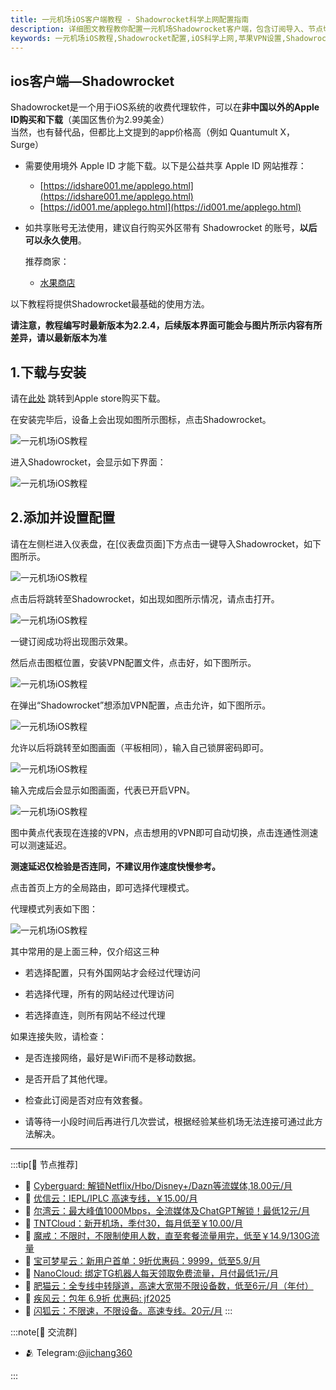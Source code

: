 ```yaml
---
title: 一元机场iOS客户端教程 - Shadowrocket科学上网配置指南
description: 详细图文教程教你配置一元机场Shadowrocket客户端，包含订阅导入、节点切换、代理模式设置及常见问题解决方案，适用于iPhone/iPad用户。
keywords: 一元机场iOS教程,Shadowrocket配置,iOS科学上网,苹果VPN设置,Shadowrocket使用指南,节点订阅导入,代理模式选择
---
```


## ios客户端—Shadowrocket

Shadowrocket是一个用于iOS系统的收费代理软件，可以在**非中国以外的Apple ID购买和下载**（美国区售价为2.99美金）  
当然，也有替代品，但都比上文提到的app价格高（例如 Quantumult X， Surge）

-   需要使用境外 Apple ID 才能下载。以下是公益共享 Apple ID 网站推荐：
    
    -   [https://idshare001.me/applego.html](https://idshare001.me/applego.html)
    -   [https://id001.me/applego.html](https://id001.me/applego.html)
-   如共享账号无法使用，建议自行购买外区带有 Shadowrocket 的账号，**以后可以永久使用**。

    推荐商家：
    
    -   [水果商店](https://appleshop.win)

以下教程将提供Shadowrocket最基础的使用方法。

**请注意，教程编写时最新版本为2.2.4，后续版本界面可能会与图片所示内容有所差异，请以最新版本为准**

## 1.下载与安装

请在[此处](https://apps.apple.com/us/app/shadowrocket/id932747118) 跳转到Apple store购买下载。

在安装完毕后，设备上会出现如图所示图标，点击Shadowrocket。

![一元机场iOS教程](/assets/1.jpg "一元机场iOS教程")

进入Shadowrocket，会显示如下界面：

![一元机场iOS教程](/assets/2.jpg "一元机场iOS教程")

## 2.添加并设置配置

请在左侧栏进入仪表盘，在[仪表盘页面]下方点击一键导入Shadowrocket，如下图所示。

![一元机场iOS教程](/assets/3.jpg "一元机场iOS教程")

点击后将跳转至Shadowrocket，如出现如图所示情况，请点击打开。

![一元机场iOS教程](/assets/4.jpg "一元机场iOS教程")

一键订阅成功将出现图示效果。



然后点击图框位置，安装VPN配置文件，点击好，如下图所示。

![一元机场iOS教程](/assets/6.jpg "一元机场iOS教程")

在弹出“Shadowrocket”想添加VPN配置，点击允许，如下图所示。

![一元机场iOS教程](/assets/7.jpg "一元机场iOS教程")

允许以后将跳转至如图画面（平板相同），输入自己锁屏密码即可。

![一元机场iOS教程](/assets/8.jpg "一元机场iOS教程")

输入完成后会显示如图画面，代表已开启VPN。

![一元机场iOS教程](/assets/9.jpg "一元机场iOS教程")

图中黄点代表现在连接的VPN，点击想用的VPN即可自动切换，点击连通性测速可以测速延迟。

**测速延迟仅检验是否连同，不建议用作速度快慢参考。**

点击首页上方的全局路由，即可选择代理模式。

代理模式列表如下图：

![一元机场iOS教程](/assets/10.jpg "一元机场iOS教程")

其中常用的是上面三种，仅介绍这三种

-   若选择配置，只有外国网站才会经过代理访问
    
-   若选择代理，所有的网站经过代理访问
    
-   若选择直连，则所有网站不经过代理
    

如果连接失败，请检查：

-   是否连接网络，最好是WiFi而不是移动数据。
    
-   是否开启了其他代理。
    
-   检查此订阅是否对应有效套餐。
    
-   请等待一小段时间后再进行几次尝试，根据经验某些机场无法连接可通过此方法解决。

------------------
:::tip[🎉 节点推荐]
- 🚀 [Cyberguard: 解锁Netflix/Hbo/Disney+/Dazn等流媒体,18.00元/月](https://a.suola.link/cyberguard)<br>
- 🚀 [优信云：IEPL/IPLC 高速专线，￥15.00/月](https://a.suola.link/youxinyun)<br>
- 🚀 [尔湾云：最大峰值1000Mbps，全流媒体及ChatGPT解锁！最低12元/月](https://a.suola.link/erwan)<br>
- 🚀 [TNTCloud：新开机场，季付30，每月低至￥10.00/月](https://a.suola.link/tnt)<br>
- 🚀 [魔戒：不限时，不限制使用人数，直至套餐流量用完，低至￥14.9/130G流量](https://a.suola.link/mojie)<br>
- 🚀 [宝可梦星云：新用户首单：9折优惠码：9999，低至5.9/月 ](https://a.suola.link/pokemon)<br>
- 🚀 [NanoCloud: 绑定TG机器人每天领取免费流量，月付最低1元/月](https://a.suola.link/nanocloud)<br>
- 🚀 [肥猫云：全专线中转隧道，高速大宽带不限设备数，低至6元/月（年付）](https://a.suola.link/feimao)<br>
- 🚀 [疾风云：包年 6.9折 优惠码: jf2025](https://a.suola.link/jifeng)<br>
- 🚀 [闪狐云：不限速，不限设备。高速专线。20元/月](https://a.suola.link/shy)
:::

:::note[💬 交流群]

- 🫂 Telegram:[@jichang360](https://t.me/jichang360)

:::